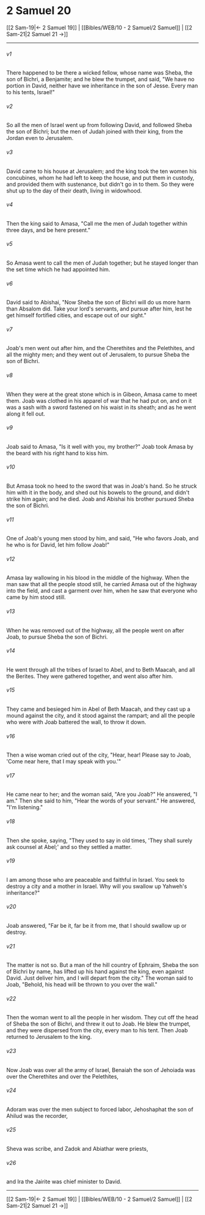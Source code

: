 # 2 Samuel 20

[[2 Sam-19|← 2 Samuel 19]] | [[Bibles/WEB/10 - 2 Samuel/2 Samuel]] | [[2 Sam-21|2 Samuel 21 →]]
***



###### v1 
There happened to be there a wicked fellow, whose name was Sheba, the son of Bichri, a Benjamite; and he blew the trumpet, and said, "We have no portion in David, neither have we inheritance in the son of Jesse. Every man to his tents, Israel!" 

###### v2 
So all the men of Israel went up from following David, and followed Sheba the son of Bichri; but the men of Judah joined with their king, from the Jordan even to Jerusalem. 

###### v3 
David came to his house at Jerusalem; and the king took the ten women his concubines, whom he had left to keep the house, and put them in custody, and provided them with sustenance, but didn't go in to them. So they were shut up to the day of their death, living in widowhood. 

###### v4 
Then the king said to Amasa, "Call me the men of Judah together within three days, and be here present." 

###### v5 
So Amasa went to call the men of Judah together; but he stayed longer than the set time which he had appointed him. 

###### v6 
David said to Abishai, "Now Sheba the son of Bichri will do us more harm than Absalom did. Take your lord's servants, and pursue after him, lest he get himself fortified cities, and escape out of our sight." 

###### v7 
Joab's men went out after him, and the Cherethites and the Pelethites, and all the mighty men; and they went out of Jerusalem, to pursue Sheba the son of Bichri. 

###### v8 
When they were at the great stone which is in Gibeon, Amasa came to meet them. Joab was clothed in his apparel of war that he had put on, and on it was a sash with a sword fastened on his waist in its sheath; and as he went along it fell out. 

###### v9 
Joab said to Amasa, "Is it well with you, my brother?" Joab took Amasa by the beard with his right hand to kiss him. 

###### v10 
But Amasa took no heed to the sword that was in Joab's hand. So he struck him with it in the body, and shed out his bowels to the ground, and didn't strike him again; and he died. Joab and Abishai his brother pursued Sheba the son of Bichri. 

###### v11 
One of Joab's young men stood by him, and said, "He who favors Joab, and he who is for David, let him follow Joab!" 

###### v12 
Amasa lay wallowing in his blood in the middle of the highway. When the man saw that all the people stood still, he carried Amasa out of the highway into the field, and cast a garment over him, when he saw that everyone who came by him stood still. 

###### v13 
When he was removed out of the highway, all the people went on after Joab, to pursue Sheba the son of Bichri. 

###### v14 
He went through all the tribes of Israel to Abel, and to Beth Maacah, and all the Berites. They were gathered together, and went also after him. 

###### v15 
They came and besieged him in Abel of Beth Maacah, and they cast up a mound against the city, and it stood against the rampart; and all the people who were with Joab battered the wall, to throw it down. 

###### v16 
Then a wise woman cried out of the city, "Hear, hear! Please say to Joab, 'Come near here, that I may speak with you.'" 

###### v17 
He came near to her; and the woman said, "Are you Joab?" He answered, "I am." Then she said to him, "Hear the words of your servant." He answered, "I'm listening." 

###### v18 
Then she spoke, saying, "They used to say in old times, 'They shall surely ask counsel at Abel;' and so they settled a matter. 

###### v19 
I am among those who are peaceable and faithful in Israel. You seek to destroy a city and a mother in Israel. Why will you swallow up Yahweh's inheritance?" 

###### v20 
Joab answered, "Far be it, far be it from me, that I should swallow up or destroy. 

###### v21 
The matter is not so. But a man of the hill country of Ephraim, Sheba the son of Bichri by name, has lifted up his hand against the king, even against David. Just deliver him, and I will depart from the city." The woman said to Joab, "Behold, his head will be thrown to you over the wall." 

###### v22 
Then the woman went to all the people in her wisdom. They cut off the head of Sheba the son of Bichri, and threw it out to Joab. He blew the trumpet, and they were dispersed from the city, every man to his tent. Then Joab returned to Jerusalem to the king. 

###### v23 
Now Joab was over all the army of Israel, Benaiah the son of Jehoiada was over the Cherethites and over the Pelethites, 

###### v24 
Adoram was over the men subject to forced labor, Jehoshaphat the son of Ahilud was the recorder, 

###### v25 
Sheva was scribe, and Zadok and Abiathar were priests, 

###### v26 
and Ira the Jairite was chief minister to David.

***
[[2 Sam-19|← 2 Samuel 19]] | [[Bibles/WEB/10 - 2 Samuel/2 Samuel]] | [[2 Sam-21|2 Samuel 21 →]]
